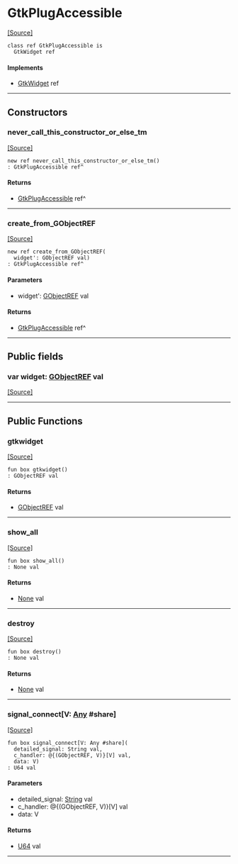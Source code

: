 # GtkPlugAccessible
<span class="source-link">[[Source]](src/gtk3/GtkPlugAccessible.md#L6)</span>
```pony
class ref GtkPlugAccessible is
  GtkWidget ref
```

#### Implements

* [GtkWidget](gtk3-GtkWidget.md) ref

---

## Constructors

### never_call_this_constructor_or_else_tm
<span class="source-link">[[Source]](src/gtk3/GtkPlugAccessible.md#L10)</span>


```pony
new ref never_call_this_constructor_or_else_tm()
: GtkPlugAccessible ref^
```

#### Returns

* [GtkPlugAccessible](gtk3-GtkPlugAccessible.md) ref^

---

### create_from_GObjectREF
<span class="source-link">[[Source]](src/gtk3/GtkPlugAccessible.md#L13)</span>


```pony
new ref create_from_GObjectREF(
  widget': GObjectREF val)
: GtkPlugAccessible ref^
```
#### Parameters

*   widget': [GObjectREF](gtk3-..-gobject-GObjectREF.md) val

#### Returns

* [GtkPlugAccessible](gtk3-GtkPlugAccessible.md) ref^

---

## Public fields

### var widget: [GObjectREF](gtk3-..-gobject-GObjectREF.md) val
<span class="source-link">[[Source]](src/gtk3/GtkPlugAccessible.md#L7)</span>



---

## Public Functions

### gtkwidget
<span class="source-link">[[Source]](src/gtk3/GtkPlugAccessible.md#L9)</span>


```pony
fun box gtkwidget()
: GObjectREF val
```

#### Returns

* [GObjectREF](gtk3-..-gobject-GObjectREF.md) val

---

### show_all
<span class="source-link">[[Source]](src/gtk3/GtkWidget.md#L4)</span>


```pony
fun box show_all()
: None val
```

#### Returns

* [None](builtin-None.md) val

---

### destroy
<span class="source-link">[[Source]](src/gtk3/GtkWidget.md#L10)</span>


```pony
fun box destroy()
: None val
```

#### Returns

* [None](builtin-None.md) val

---

### signal_connect\[V: [Any](builtin-Any.md) #share\]
<span class="source-link">[[Source]](src/gtk3/GtkWidget.md#L13)</span>


```pony
fun box signal_connect[V: Any #share](
  detailed_signal: String val,
  c_handler: @{(GObjectREF, V)}[V] val,
  data: V)
: U64 val
```
#### Parameters

*   detailed_signal: [String](builtin-String.md) val
*   c_handler: @{(GObjectREF, V)}[V] val
*   data: V

#### Returns

* [U64](builtin-U64.md) val

---

